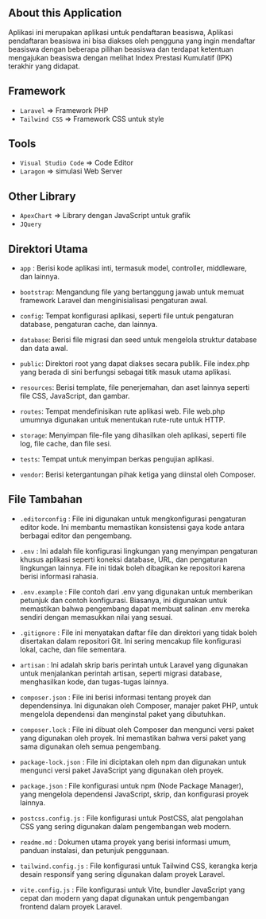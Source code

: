 ## About this Application

Aplikasi ini merupakan aplikasi untuk pendaftaran beasiswa, Aplikasi pendaftaran beasiswa ini bisa diakses oleh pengguna yang ingin mendaftar beasiswa dengan beberapa pilihan beasiswa dan terdapat ketentuan mengajukan beasiswa dengan melihat Index Prestasi Kumulatif (IPK) terakhir yang didapat.

## Framework 

-   `Laravel` => Framework PHP
-   `Tailwind CSS` => Framework CSS untuk style

## Tools

-   `Visual Studio Code` => Code Editor
-   `Laragon` => simulasi Web Server

## Other Library

-   `ApexChart` => Library dengan JavaScript untuk grafik
-   `JQuery`

## Direktori Utama

-   `app` : Berisi kode aplikasi inti, termasuk model, controller, middleware, dan lainnya.

-   `bootstrap`: Mengandung file yang bertanggung jawab untuk memuat framework Laravel dan menginisialisasi pengaturan awal.

-   `config`: Tempat konfigurasi aplikasi, seperti file untuk pengaturan database, pengaturan cache, dan lainnya.

-   `database`: Berisi file migrasi dan seed untuk mengelola struktur database dan data awal.

-   `public`: Direktori root yang dapat diakses secara publik. File index.php yang berada di sini berfungsi sebagai titik masuk utama aplikasi.

-   `resources`: Berisi template, file penerjemahan, dan aset lainnya seperti file CSS, JavaScript, dan gambar.

-   `routes`: Tempat mendefinisikan rute aplikasi web. File web.php umumnya digunakan untuk menentukan rute-rute untuk HTTP.

-   `storage`: Menyimpan file-file yang dihasilkan oleh aplikasi, seperti file log, file cache, dan file sesi.

-   `tests`: Tempat untuk menyimpan berkas pengujian aplikasi.

-   `vendor`: Berisi ketergantungan pihak ketiga yang diinstal oleh Composer.

## File Tambahan

-   `.editorconfig` : File ini digunakan untuk mengkonfigurasi pengaturan editor kode. Ini membantu memastikan konsistensi gaya kode antara berbagai editor dan pengembang.

-   `.env` : Ini adalah file konfigurasi lingkungan yang menyimpan pengaturan khusus aplikasi seperti koneksi database, URL, dan pengaturan lingkungan lainnya. File ini tidak boleh dibagikan ke repositori karena berisi informasi rahasia.

-   `.env.example` : File contoh dari .env yang digunakan untuk memberikan petunjuk dan contoh konfigurasi. Biasanya, ini digunakan untuk memastikan bahwa pengembang dapat membuat salinan .env mereka sendiri dengan memasukkan nilai yang sesuai.

-   `.gitignore` : File ini menyatakan daftar file dan direktori yang tidak boleh disertakan dalam repositori Git. Ini sering mencakup file konfigurasi lokal, cache, dan file sementara.

-   `artisan` : Ini adalah skrip baris perintah untuk Laravel yang digunakan untuk menjalankan perintah artisan, seperti migrasi database, menghasilkan kode, dan tugas-tugas lainnya.

-   `composer.json` : File ini berisi informasi tentang proyek dan dependensinya. Ini digunakan oleh Composer, manajer paket PHP, untuk mengelola dependensi dan menginstal paket yang dibutuhkan.

-   `composer.lock` : File ini dibuat oleh Composer dan mengunci versi paket yang digunakan oleh proyek. Ini memastikan bahwa versi paket yang sama digunakan oleh semua pengembang.

-   `package-lock.json` : File ini diciptakan oleh npm dan digunakan untuk mengunci versi paket JavaScript yang digunakan oleh proyek.

-   `package.json` : File konfigurasi untuk npm (Node Package Manager), yang mengelola dependensi JavaScript, skrip, dan konfigurasi proyek lainnya.

-   `postcss.config.js` : File konfigurasi untuk PostCSS, alat pengolahan CSS yang sering digunakan dalam pengembangan web modern.

-   `readme.md` : Dokumen utama proyek yang berisi informasi umum, panduan instalasi, dan petunjuk penggunaan.

-   `tailwind.config.js` : File konfigurasi untuk Tailwind CSS, kerangka kerja desain responsif yang sering digunakan dalam proyek Laravel.

-   `vite.config.js` : File konfigurasi untuk Vite, bundler JavaScript yang cepat dan modern yang dapat digunakan untuk pengembangan frontend dalam proyek Laravel.
